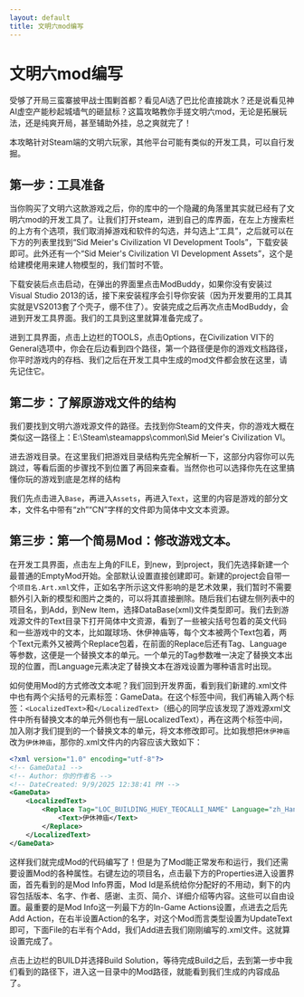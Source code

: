 ```yaml
---
layout: default
title: 文明六mod编写
---
```


# 文明六mod编写

受够了开局三蛮寨披甲战士围剿首都？看见AI选了巴比伦直接跳水？还是说看见神AI虚空产能秒起城墙气的砸鼠标？这篇攻略教你手搓文明六mod，无论是拓展玩法，还是纯爽开局，甚至辅助外挂，总之爽就完了！

本攻略针对Steam端的文明六玩家，其他平台可能有类似的开发工具，可以自行发掘。

## 第一步：工具准备

当你购买了文明六这款游戏之后，你的库中的一个隐藏的角落里其实就已经有了文明六mod的开发工具了。让我们打开steam，进到自己的库界面，在左上方搜索栏的上方有个选项，我们取消掉游戏和软件的勾选，并勾选上“工具”，之后就可以在下方的列表里找到“Sid Meier's Civilization VI Development Tools”，下载安装即可。此外还有一个“Sid Meier's Civilization VI Development Assets”，这个是给建模佬用来建人物模型的，我们暂时不管。

下载安装后点击启动，在弹出的界面里点击ModBuddy，如果你没有安装过Visual Studio 2013的话，接下来安装程序会引导你安装（因为开发要用的工具其实就是VS2013套了个壳子，绷不住了）。安装完成之后再次点击ModBuddy，会进到开发工具界面。我们的工具到这里就算准备完成了。

进到工具界面，点击上边栏的TOOLS，点击Options，在Civilization VI下的General选项中，你会在后边看到四个路径，第一个路径便是你的游戏文档路径，你平时游戏内的存档、我们之后在开发工具中生成的mod文件都会放在这里，请先记住它。

## 第二步：了解原游戏文件的结构

我们要找到文明六游戏源文件的路径。去找到你Steam的文件夹，你的游戏大概在类似这一路径上：E:\\Steam\\steamapps\\common\\Sid Meier's Civilization VI。

进去游戏目录。在这里我们把游戏目录结构先完全解析一下，这部分内容你可以先跳过，等看后面的步骤找不到位置了再回来查看。当然你也可以选择你先在这里搞懂你玩的游戏到底是怎样的结构

我们先点击进入`Base`，再进入`Assets`，再进入`Text`，这里的内容是游戏的部分文本，文件名中带有“zh”“CN”字样的文件即为简体中文文本资源。

## 第三步：第一个简易Mod：修改游戏文本。

在开发工具界面，点击左上角的FILE，到new，到project，我们先选择新建一个最普通的EmptyMod开始。全部默认设置直接创建即可。新建的project会自带一个`项目名.Art.xml`文件，正如名字所示这文件影响的是艺术效果，我们暂时不需要额外引入新的模型和图片之类的，可以将其直接删除。随后我们右键左侧列表中的项目名，到Add，到New Item，选择DataBase(xml)文件类型即可。我们去到游戏源文件的Text目录下打开简体中文资源，看到了一些被尖括号包着的英文代码和一些游戏中的文本，比如蹴球场、休伊神庙等，每个文本被两个Text包着，两个Text元素外又被两个Replace包着，在前面的Replace后还有Tag、Language等参数，这便是一个替换文本的单元。一个单元的Tag参数唯一决定了替换文本出现的位置，而Language元素决定了替换文本在游戏设置为哪种语言时出现。

如何使用Mod的方式修改文本呢？我们回到开发界面，看到我们新建的.xml文件中也有两个尖括号的元素标签：GameData。在这个标签中间，我们再输入两个标签：`<LocalizedText>`和`</LocalizedText>`（细心的同学应该发现了游戏源xml文件中所有替换文本的单元外侧也有一层LocalizedText），再在这两个标签中间，加入刚才我们提到的一个替换文本的单元，将文本修改即可。比如我想把`休伊神庙`改为`伊休神庙`，那你的.xml文件内的内容应该大致如下：

```xml
<?xml version="1.0" encoding="utf-8"?>
<!-- GameData1 -->
<!-- Author: 你的作者名 -->
<!-- DateCreated: 9/9/2025 12:38:41 PM -->
<GameData>
	<LocalizedText>
		<Replace Tag="LOC_BUILDING_HUEY_TEOCALLI_NAME" Language="zh_Hans_CN">
			<Text>伊休神庙</Text>
		</Replace>
	</LocalizedText>
</GameData>
```

这样我们就完成Mod的代码编写了！但是为了Mod能正常发布和运行，我们还需要设置Mod的各种属性。右键左边的项目名，点击最下方的Properties进入设置界面，首先看到的是Mod Info界面，Mod Id是系统给你分配好的不用动，剩下的内容包括版本、名字、作者、感谢、主页、简介、详细介绍等内容。这些可以自由设置。最重要的是Mod Info这一列最下方的In-Game Actions设置，点进去之后先Add Action，在右半设置Action的名字，对这个Mod而言类型设置为UpdateText即可，下面File的右半有个Add，我们Add进去我们刚刚编写的.xml文件。这就算设置完成了。

点击上边栏的BUILD并选择Build Solution，等待完成Build之后，去到第一步中我们看到的路径下，进入这一目录中的Mod路径，就能看到我们生成的内容成品了。


